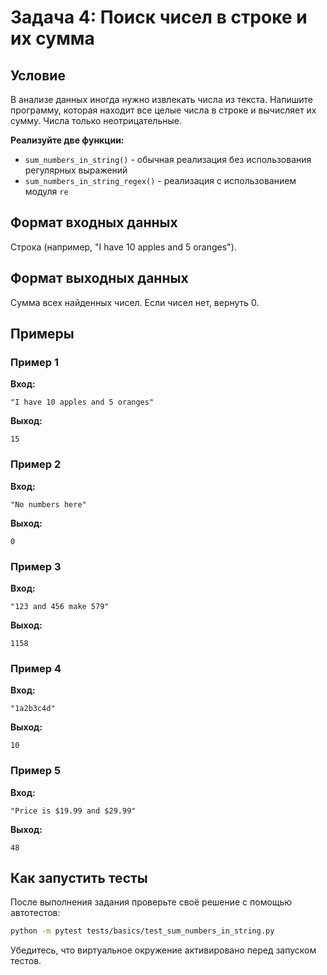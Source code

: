 # Задача 4: Поиск чисел в строке и их сумма

## Условие
В анализе данных иногда нужно извлекать числа из текста. Напишите программу, которая находит все целые числа в строке и вычисляет их сумму. Числа только неотрицательные.

**Реализуйте две функции:**
- `sum_numbers_in_string()` - обычная реализация без использования регулярных выражений
- `sum_numbers_in_string_regex()` - реализация с использованием модуля `re`

## Формат входных данных
Строка (например, "I have 10 apples and 5 oranges").

## Формат выходных данных
Сумма всех найденных чисел. Если чисел нет, вернуть 0.

## Примеры

### Пример 1
**Вход:**  
```
"I have 10 apples and 5 oranges"
```
**Выход:**
```  
15
```

### Пример 2
**Вход:**
```  
"No numbers here" 
``` 
**Выход:**  
```
0
```

### Пример 3
**Вход:** 
``` 
"123 and 456 make 579"  
```
**Выход:**  
```
1158
```

### Пример 4
**Вход:**  
```
"1a2b3c4d" 
``` 
**Выход:**  
```
10
```

### Пример 5
**Вход:**  
```
"Price is $19.99 and $29.99"
```  
**Выход:**  
```
48
```

## Как запустить тесты

После выполнения задания проверьте своё решение с помощью автотестов:

```sh
python -m pytest tests/basics/test_sum_numbers_in_string.py
```

Убедитесь, что виртуальное окружение активировано перед запуском тестов.